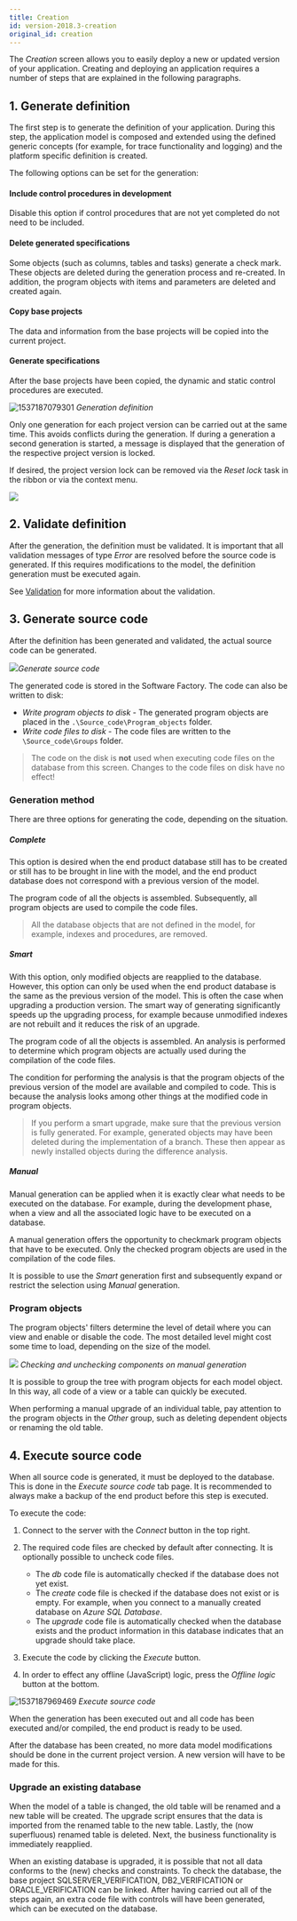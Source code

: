 ```yaml
---
title: Creation
id: version-2018.3-creation
original_id: creation
---
```


The *Creation* screen allows you to easily deploy a new or updated version of your application. Creating and deploying an application requires a number of steps that are explained in the following paragraphs.

## 1. Generate definition

The first step is to generate the definition of your application. During this step, the application model is composed and extended using the defined generic concepts (for example, for trace functionality and logging) and the platform specific definition is created. 

The following options can be set for the generation:

#### Include control procedures in development

Disable this option if control procedures that are not yet completed do not need to be included. 

#### Delete generated specifications

Some objects (such as columns, tables and tasks) generate a check mark. These objects are deleted during the generation process and re-created. In addition, the program objects with items and parameters are deleted and created again.

#### Copy base projects

The data and information from the base projects will be copied into the current project.

#### Generate specifications

After the base projects have been copied, the dynamic and static control procedures are executed. 

![1537187079301](assets/sf/1537187079301.png)
*Generation definition*

Only one generation for each project version can be carried out at the same time. This avoids conflicts during the generation. If during a generation a second generation is started, a message is displayed that the generation of the respective project version is locked.

If desired, the project version lock can be removed via the *Reset lock* task in the ribbon or via the context menu.

![](assets/sf/image307.png)

## 2. Validate definition

After the generation, the definition must be validated. It is important that all validation messages of type *Error* are resolved before the source code is generated. If this requires modifications to the model, the definition generation must be executed again.

See [Validation](validation.html) for more information about the validation.

## 3. Generate source code

After the definition has been generated and validated, the actual source code can be generated.

![](assets/sf/image308.png)*Generate source code*

The generated code is stored in the Software Factory. The code can also be written to disk:

- *Write program objects to disk* - The generated program objects are placed in the `.\Source_code\Program_objects` folder.
- *Write code files to disk* - The code files are written to the `\Source_code\Groups` folder. 

> The code on the disk is **not** used when executing code files on the database from this screen. Changes to the code files on disk have no effect!

### Generation method

There are three options for generating the code, depending on the situation.

##### Complete

This option is desired when the end product database still has to be created or still has to be brought in line with the model, and the end product database does not correspond with a previous version of the model.

The program code of all the objects is assembled. Subsequently, all program objects are used to compile the code files.

>  All the database objects that are not defined in the model, for example, indexes and procedures, are removed.

##### Smart

With this option, only modified objects are reapplied to the database. However, this option can only be used when the end product database is the same as the previous version of the model. This is often the case when upgrading a production version. The smart way of generating significantly speeds up the upgrading process, for example because unmodified indexes are not rebuilt and it reduces the risk of an upgrade.

The program code of all the objects is assembled. An analysis is performed to determine which program objects are actually used during the compilation of the code files.

The condition for performing the analysis is that the program objects of the previous version of the model are available and compiled to code. This is because the analysis looks among other things at the modified code in program objects.

> If you perform a smart upgrade, make sure that the previous version is fully generated. For example, generated objects may have been deleted during the implementation of a branch. These then appear as newly installed objects during the difference analysis.

##### Manual

Manual generation can be applied when it is exactly clear what needs to be executed on the database. For example, during the development phase, when a view and all the associated logic have to be executed on a database.

A manual generation offers the opportunity to checkmark program objects that have to be executed. Only the checked program objects are used in the compilation of the code files.

It is possible to use the *Smart* generation first and subsequently expand or restrict the selection using *Manual* generation.

### Program objects

The program objects' filters determine the level of detail where you can view and enable or disable the code. The most detailed level might cost some time to load, depending on the size of the model.

![](assets/sf/image309.png)
*Checking and unchecking components on manual generation*

It is possible to group the tree with program objects for each model object. In this way, all code of a view or a table can quickly be  executed.

When performing a manual upgrade of an individual table, pay attention to the program objects in the *Other* group, such as deleting dependent objects or renaming the old table.

## 4. Execute source code

When all source code is generated, it must be deployed to the database. This is done in the *Execute source code* tab page. It is recommended to always make a backup of the end product before this step is executed.

To execute the code:

1.  Connect to the server with the *Connect* button in the top right.
2.  The required code files are checked by default after connecting. It is optionally possible to uncheck code files.

    - The *db* code file is automatically checked if the database does not yet exist.
    - The *create* code file is checked if the database does not exist or is empty. For example, when you connect to a manually created database on *Azure SQL Database*. 
    - The *upgrade* code file is automatically checked when the database exists and the product information in this database indicates that an upgrade should take place.
3.  Execute the code by clicking the *Execute* button.
4.  In order to effect any offline (JavaScript) logic, press the *Offline logic* button at the bottom.

![1537187969469](assets/sf/1537187969469.png)
*Execute source code*

When the generation has been executed out and all code has been executed and/or compiled, the end product is ready to be used. 

After the database has been created, no more data model modifications should be done in the current project version. A new version will have to be made for this.

### Upgrade an existing database

When the model of a table is changed, the old table will be renamed and a new table will be created. The upgrade script ensures that the data is imported from the renamed table to the new table. Lastly, the (now superfluous) renamed table is deleted. Next, the business functionality is immediately reapplied.

When an existing database is upgraded, it is possible that not all data conforms to the (new) checks and constraints. To check the database, the base project SQLSERVER_VERIFICATION, DB2_VERIFICATION or ORACLE_VERIFICATION can be linked. After having carried out all of the steps again, an extra code file with controls will have been generated, which can be executed on the database.